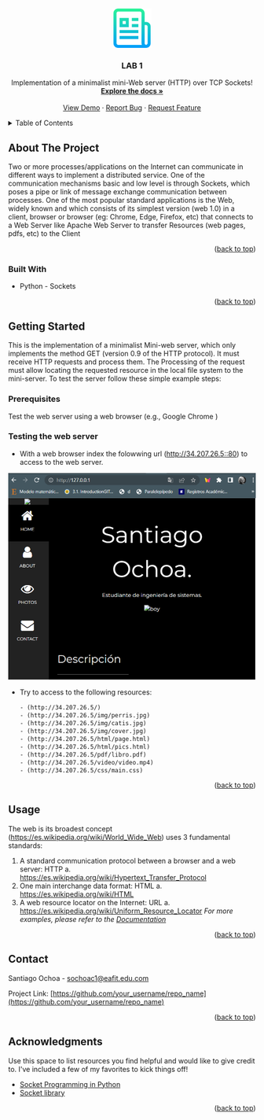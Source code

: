 <div id="top"></div>
<!--
*** Thanks for checking out the Best-README-Template. If you have a suggestion
*** that would make this better, please fork the repo and create a pull request
*** or simply open an issue with the tag "enhancement".
*** Don't forget to give the project a star!
*** Thanks again! Now go create something AMAZING! :D
-->



<!-- PROJECT SHIELDS -->
<!--
*** I'm using markdown "reference style" links for readability.
*** Reference links are enclosed in brackets [ ] instead of parentheses ( ).
*** See the bottom of this document for the declaration of the reference variables
*** for contributors-url, forks-url, etc. This is an optional, concise syntax you may use.
*** https://www.markdownguide.org/basic-syntax/#reference-style-links
-->
<!-- [![Contributors][contributors-shield]][contributors-url]
[![Forks][forks-shield]][forks-url]
[![Stargazers][stars-shield]][stars-url]
[![Issues][issues-shield]][issues-url]
[![MIT License][license-shield]][license-url]
[![LinkedIn][linkedin-shield]][linkedin-url] -->



<!-- PROJECT LOGO -->
<br />
<div align="center">
  <a href="https://github.com/othneildrew/Best-README-Template">
    <img src="images/logo.png" alt="Logo" width="80" height="80">
  </a>

  <h3 align="center">LAB 1</h3>

  <p align="center">
    Implementation of a minimalist mini-Web server (HTTP) over TCP Sockets!
    <br />
    <a href="https://github.com/othneildrew/Best-README-Template"><strong>Explore the docs »</strong></a>
    <br />
    <br />
    <a href="https://github.com/othneildrew/Best-README-Template">View Demo</a>
    ·
    <a href="https://github.com/othneildrew/Best-README-Template/issues">Report Bug</a>
    ·
    <a href="https://github.com/othneildrew/Best-README-Template/issues">Request Feature</a>
  </p>
</div>



<!-- TABLE OF CONTENTS -->
<details>
  <summary>Table of Contents</summary>
  <ol>
    <li>
      <a href="#about-the-project">About The Project</a>
      <ul>
        <li><a href="#built-with">Built With</a></li>
      </ul>
    </li>
    <li>
      <a href="#getting-started">Getting Started</a>
      <ul>
        <li><a href="#prerequisites">Prerequisites</a></li>
        <li><a href="#installation">Installation</a></li>
      </ul>
    </li>
    <li><a href="#usage">Usage</a></li>
    <li><a href="#contact">Contact</a></li>
    <li><a href="#acknowledgments">Acknowledgments</a></li>
  </ol>
</details>



<!-- ABOUT THE PROJECT -->
## About The Project

Two or more processes/applications on the Internet can communicate in different ways to implement a distributed service. One of the communication mechanisms
basic and low level is through Sockets, which poses a pipe or link of
message exchange communication between processes.
One of the most popular standard applications is the Web, widely known and which
consists of its simplest version (web 1.0) in a client, browser or browser (eg:
Chrome, Edge, Firefox, etc) that connects to a Web Server like Apache Web Server
to transfer Resources (web pages, pdfs, etc) to the Client

<p align="right">(<a href="#top">back to top</a>)</p>



### Built With

* Python - Sockets

<p align="right">(<a href="#top">back to top</a>)</p>



<!-- GETTING STARTED -->
## Getting Started

This is the implementation of a minimalist Mini-web server, which only implements the method GET (version 0.9 of the HTTP protocol). It must receive HTTP requests and process them. The Processing of the request must allow locating the requested resource in the local file system to the mini-server. To test the server follow these simple example steps:

### Prerequisites

Test the web server using a web browser (e.g., Google Chrome )

### Testing the web server

* With a web browser index the folowwing url (http://34.207.26.5::80) to access to the web server.

[![Product Name Screen Shot][product-screenshot]](https://example.com)

* Try to access to the following resources:

      - (http://34.207.26.5/)
      - (http://34.207.26.5/img/perris.jpg)
      - (http://34.207.26.5/img/catis.jpg)
      - (http://34.207.26.5/img/cover.jpg)
      - (http://34.207.26.5/html/page.html)
      - (http://34.207.26.5/html/pics.html)
      - (http://34.207.26.5/pdf/libro.pdf)
      - (http://34.207.26.5/video/video.mp4)
      - (http://34.207.26.5/css/main.css)





<p align="right">(<a href="#top">back to top</a>)</p>



<!-- USAGE EXAMPLES -->
## Usage

The web is its broadest concept (https://es.wikipedia.org/wiki/World_Wide_Web) uses
3 fundamental standards:
1. A standard communication protocol between a browser and a web server: HTTP
a. https://es.wikipedia.org/wiki/Hypertext_Transfer_Protocol
2. One main interchange data format: HTML
a. https://es.wikipedia.org/wiki/HTML
3. A web resource locator on the Internet: URL
a. https://es.wikipedia.org/wiki/Uniform_Resource_Locator
_For more examples, please refer to the [Documentation](https://example.com)_

<p align="right">(<a href="#top">back to top</a>)</p>

<!-- CONTACT -->
## Contact

Santiago Ochoa - sochoac1@eafit.edu.com

Project Link: [https://github.com/your_username/repo_name](https://github.com/your_username/repo_name)

<p align="right">(<a href="#top">back to top</a>)</p>



<!-- ACKNOWLEDGMENTS -->
## Acknowledgments

Use this space to list resources you find helpful and would like to give credit to. I've included a few of my favorites to kick things off!

* [Socket Programming in Python](https://realpython.com/python-sockets/)
* [Socket library](https://docs.python.org/3/library/socket.html)

<p align="right">(<a href="#top">back to top</a>)</p>



<!-- MARKDOWN LINKS & IMAGES -->
<!-- https://www.markdownguide.org/basic-syntax/#reference-style-links -->
[contributors-shield]: https://img.shields.io/github/contributors/othneildrew/Best-README-Template.svg?style=for-the-badge
[contributors-url]: https://github.com/othneildrew/Best-README-Template/graphs/contributors
[forks-shield]: https://img.shields.io/github/forks/othneildrew/Best-README-Template.svg?style=for-the-badge
[forks-url]: https://github.com/othneildrew/Best-README-Template/network/members
[stars-shield]: https://img.shields.io/github/stars/othneildrew/Best-README-Template.svg?style=for-the-badge
[stars-url]: https://github.com/othneildrew/Best-README-Template/stargazers
[issues-shield]: https://img.shields.io/github/issues/othneildrew/Best-README-Template.svg?style=for-the-badge
[issues-url]: https://github.com/othneildrew/Best-README-Template/issues
[license-shield]: https://img.shields.io/github/license/othneildrew/Best-README-Template.svg?style=for-the-badge
[license-url]: https://github.com/othneildrew/Best-README-Template/blob/master/LICENSE.txt
[linkedin-shield]: https://img.shields.io/badge/-LinkedIn-black.svg?style=for-the-badge&logo=linkedin&colorB=555
[linkedin-url]: https://linkedin.com/in/othneildrew
[product-screenshot]: images/screenshot.png
[Next.js]: https://img.shields.io/badge/next.js-000000?style=for-the-badge&logo=nextdotjs&logoColor=white
[Next-url]: https://nextjs.org/
[React.js]: https://img.shields.io/badge/React-20232A?style=for-the-badge&logo=react&logoColor=61DAFB
[React-url]: https://reactjs.org/
[Vue.js]: https://img.shields.io/badge/Vue.js-35495E?style=for-the-badge&logo=vuedotjs&logoColor=4FC08D
[Vue-url]: https://vuejs.org/
[Angular.io]: https://img.shields.io/badge/Angular-DD0031?style=for-the-badge&logo=angular&logoColor=white
[Angular-url]: https://angular.io/
[Svelte.dev]: https://img.shields.io/badge/Svelte-4A4A55?style=for-the-badge&logo=svelte&logoColor=FF3E00
[Svelte-url]: https://svelte.dev/
[Laravel.com]: https://img.shields.io/badge/Laravel-FF2D20?style=for-the-badge&logo=laravel&logoColor=white
[Laravel-url]: https://laravel.com
[Bootstrap.com]: https://img.shields.io/badge/Bootstrap-563D7C?style=for-the-badge&logo=bootstrap&logoColor=white
[Bootstrap-url]: https://getbootstrap.com
[JQuery.com]: https://img.shields.io/badge/jQuery-0769AD?style=for-the-badge&logo=jquery&logoColor=white
[JQuery-url]: https://jquery.com 